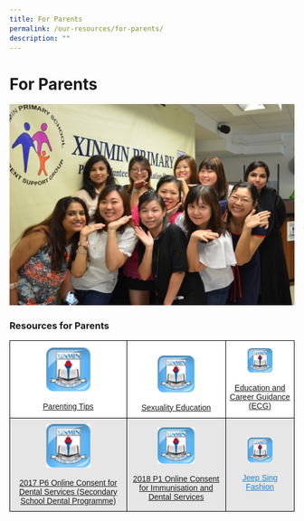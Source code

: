 ```yaml
---
title: For Parents
permalink: /our-resources/for-parents/
description: ""
---
```

# **For Parents**
![](/images/PSG.jpg)


### Resources for Parents


<table style="border-collapse:collapse;border-spacing:0" class="tg"><thead><tr><th style="background-color:#FFF;border-color:black;border-style:solid;border-width:1px;color:#1B83D3;font-family:Arial, sans-serif;font-size:14px;font-weight:normal;overflow:hidden;padding:10px 5px;text-align:center;text-decoration:underline;vertical-align:middle;word-break:normal"><img src="/images/parenting_tips-1.png" alt="parenting_tips" style="width:40%"><br><br><a href="/files/Family-Matters-Webpage.pdf" target="_blank" rel="noopener noreferrer">Parenting Tips</a></th><th style="background-color:#FFF;border-color:black;border-style:solid;border-width:1px;color:#222;font-family:Arial, sans-serif;font-size:14px;font-weight:normal;overflow:hidden;padding:10px 5px;text-align:center;vertical-align:top;word-break:normal"><br><img src="/images/parenting_tips-1.png" alt="parenting_tips-1" style="width:40%" ><br><br><a href="/files/SEd-Info-for-school-website-PriMTR-Jan2017_final.pdf" target="_blank" rel="noopener noreferrer">Sexuality Education</a></th><th style="background-color:#FFF;border-color:black;border-style:solid;border-width:1px;color:#1B83D3;font-family:Arial, sans-serif;font-size:14px;font-weight:normal;overflow:hidden;padding:10px 5px;text-align:center;text-decoration:underline;vertical-align:middle;word-break:normal"><img src="/images/parenting_tips-1.png" alt="sexuality_education" style="width:40%"><br><br><a href="/files/Education-and-Career-Guidance-Webpage.pdf" target="_blank" rel="noopener noreferrer">Education and Career Guidance (ECG)</a></th></tr></thead><tbody><tr><td style="background-color:#E6E6E6;border-color:black;border-style:solid;border-width:1px;color:#222;font-family:Arial, sans-serif;font-size:14px;overflow:hidden;padding:10px 5px;text-align:center;vertical-align:middle;word-break:normal"> <img src="/images/parenting_tips-1.png" alt="parenting_tips"style="width:40%"><br><br><a href=/files/P1-Online-Consent-for-Immunisation-and-Dental-Services.pdf" target="_blank" rel="noopener noreferrer">2017 P6 Online Consent for Dental Services (Secondary School Dental Programme)</a></td><td style="background-color:#E6E6E6;border-color:black;border-style:solid;border-width:1px;color:#222;font-family:Arial, sans-serif;font-size:14px;overflow:hidden;padding:10px 5px;text-align:center;vertical-align:middle;word-break:normal"> <img src="/images/parenting_tips-1.png" alt="parenting_tips" style="width:40%" ><br><br><a href="/files/P1-Online-Consent-for-Immunisation-and-Dental-Services%20(1).pdf">2018 P1 Online Consent for Immunisation and Dental Services</a></td><td style="background-color:#E6E6E6;border-color:black;border-style:solid;border-width:1px;color:#222;font-family:Arial, sans-serif;font-size:14px;overflow:hidden;padding:10px 5px;text-align:center;vertical-align:middle;word-break:normal"> <img src="/images/parenting_tips-1.png" alt="parenting_tips" style="width:40%"><br><br><a href="http://www.jeepsinguniform.com/"><span style="text-decoration:underline;color:#1B83D3;background-color:transparent">Jeep Sing Fashion</span></a></td></tr></tbody></table>